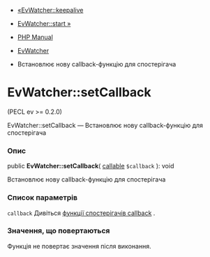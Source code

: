 - [«EvWatcher::keepalive](evwatcher.keepalive.md)
- [EvWatcher::start »](evwatcher.start.md)

- [PHP Manual](index.md)
- [EvWatcher](class.evwatcher.md)
- Встановлює нову callback-функцію для спостерігача

# EvWatcher::setCallback

(PECL ev \>= 0.2.0)

EvWatcher::setCallback — Встановлює нову callback-функцію для
спостерігача

### Опис

public **EvWatcher::setCallback**(
[callable](language.types.callable.md) `$callback` ): void

Встановлює нову callback-функцію для спостерігача

### Список параметрів

`callback`
Дивіться [функції спостерігачів callback](ev.watcher-callbacks.md) .

### Значення, що повертаються

Функція не повертає значення після виконання.
